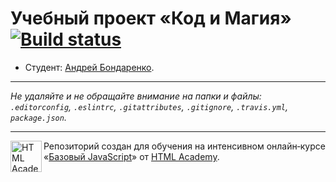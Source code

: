 # Учебный проект «Код и Магия» [![Build status][travis-image]][travis-url]

* Студент: [Андрей Бондаренко](https://up.htmlacademy.ru/javascript/10/user/400153).

---

_Не удаляйте и не обращайте внимание на папки и файлы:_<br>
_`.editorconfig`, `.eslintrc`, `.gitattributes`, `.gitignore`, `.travis.yml`, `package.json`._

---

<a href="https://htmlacademy.ru/intensive/javascript"><img align="left" width="50" height="50" title="HTML Academy" src="https://up.htmlacademy.ru/static/img/intensive/javascript/logo-for-github.svg"></a>

Репозиторий создан для обучения на интенсивном онлайн‑курсе «[Базовый JavaScript](https://htmlacademy.ru/intensive/javascript)» от [HTML Academy](https://htmlacademy.ru).

[travis-image]: https://travis-ci.org/htmlacademy-javascript/400153-code-and-magick.svg?branch=master
[travis-url]: https://travis-ci.org/htmlacademy-javascript/400153-code-and-magick
